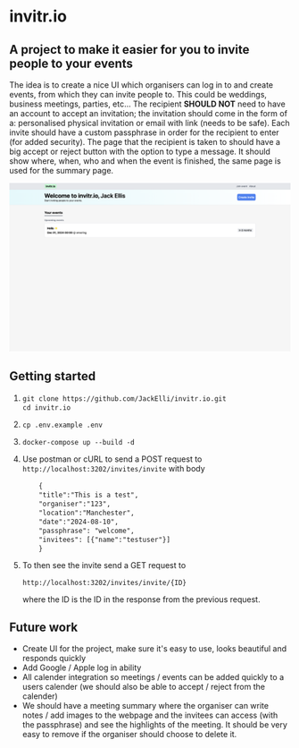 # invitr.io

## A project to make it easier for you to invite people to your events

The idea is to create a nice UI which organisers can log in to and create events, from which they can invite people to. This could be weddings, business meetings, parties, etc... The recipient **SHOULD NOT** need to have an account to accept an invitation; the invitation should come in the form of a: personalised physical invitation or email with link (needs to be safe). Each invite should have a custom passphrase in order for the recipient to enter (for added security). The page that the recipient is taken to should have a big accept or reject button with the option to type a message. It should show where, when, who and when the event is finished, the same page is used for the summary page.

![dashboard](./images/dashboard.png)

## Getting started

1)  ```
    git clone https://github.com/JackElli/invitr.io.git
    cd invitr.io
    ```
2)  ```
    cp .env.example .env
    ```
3)  ```
    docker-compose up --build -d
    ```
4) Use postman or cURL to send a POST request to `http://localhost:3202/invites/invite` with body
    ```
        {
        "title":"This is a test",
        "organiser":"123", 
        "location":"Manchester", 
        "date":"2024-08-10",
        "passphrase": "welcome",
        "invitees": [{"name":"testuser"}]
        }
    ```
4) To then see the invite send a GET request to 
    ```
    http://localhost:3202/invites/invite/{ID}
    ``` 
    where the ID is the ID in the response from the previous request.

## Future work

- Create UI for the project, make sure it's easy to use, looks beautiful and responds quickly
- Add Google / Apple log in ability
- All calender integration so meetings / events can be added quickly to a users calender (we should also be able to accept / reject from the calender)
- We should have a meeting summary where the organiser can write notes / add images to the webpage and the invitees can access (with the passphrase) and see the highlights of the meeting. It should be very easy to remove if the organiser should choose to delete it.
